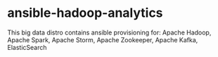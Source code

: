 # ansible-hadoop-analytics
This big data distro contains ansible provisioning for: Apache Hadoop, Apache Spark, Apache Storm, Apache Zookeeper, Apache Kafka, ElasticSearch
